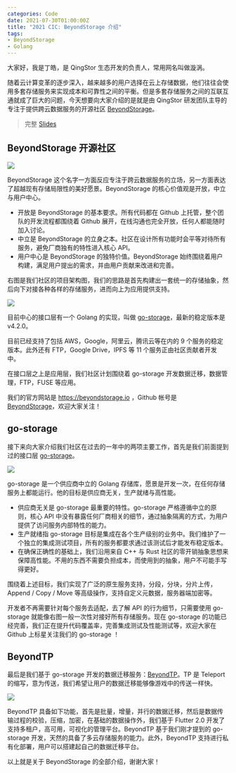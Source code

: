 ```yaml
---
categories: Code
date: 2021-07-30T01:00:00Z
title: "2021 CIC: BeyondStorage 介绍"
tags:
- BeyondStorage
- Golang
---
```


大家好，我是丁皓，是 QingStor 生态开发的负责人，常用网名叫做漩涡。

随着云计算变革的逐步深入，越来越多的用户选择在云上存储数据，他们往往会使用多套存储服务来实现成本和可靠性之间的平衡。但是多套存储服务之间的互联互通就成了巨大的问题，今天想要向大家介绍的是就是由 QingStor 研发团队主导的专注于提供跨云数据服务的开源社区 [BeyondStorage](https://beyondstorage.io/)。

> 完整 [Slides](https://docs.google.com/presentation/d/1S6uUySHniD3pGvFfS81-nxa_i6XMazM_kVXVgKivfc4/edit?usp=sharing)

## BeyondStorage 开源社区

![](1.png)

BeyondStorage 这个名字一方面反应专注于跨云数据服务的立场，另一方面表达了超越现有存储局限性的美好愿景。BeyondStorage 的核心价值观是开放，中立与用户中心。

- 开放是 BeyondStorage 的基本要求。所有代码都在 Github 上托管，整个团队的开发流程都围绕着 Github 展开，在线沟通也完全开放，任何人都能随时加入讨论。
- 中立是 BeyondStorage 的立身之本。社区在设计所有功能时会平等对待所有服务，避免厂商独有的特性进入核心 API。
- 用户中心是 BeyondStorage 的独特价值。BeyondStorage 始终围绕着用户构建，满足用户提出的需求，并由用户贡献来改进和完善。

右图是我们社区的项目架构图，我们的思路是首先构建出一套统一的存储抽象，然后向下对接各种各样的存储服务，进而向上为应用提供支持。

![](2.png)

目前中心的接口层有一个 Golang 的实现，叫做 [go-storage](https://github.com/beyondstorage/go-storage)，最新的稳定版本是 v4.2.0。

目前已经支持了包括 AWS，Google，阿里云，腾讯云等在内的 9 个服务的稳定版本。此外还有 FTP，Google Drive，IPFS 等 11 个服务正由社区贡献者开发中。

在接口层之上是应用层，我们社区计划围绕着 go-storage 开发数据迁移，数据管理，FTP，FUSE 等应用。

我们的官方网站是 https://beyondstorage.io ，Github 帐号是 [BeyondStorage](https://github.com/beyondstorage)，欢迎大家关注！

## go-storage

接下来向大家介绍我们社区在过去的一年中的两项主要工作，首先是我们前面提到过的接口层 [go-storage](https://github.com/beyondstorage/go-storage)。

![](3.png)

go-storage 是一个供应商中立的 Golang 存储库，愿景是开发一次，在任何存储服务上都能运行。他的目标是供应商无关，生产就绪与高性能。

- 供应商无关是 go-storage 最重要的特性。go-storage 严格遵循中立的原则，核心 API 中没有暴露任何厂商相关的细节，通过抽象隔离的方式，为用户提供了访问服务内部特性的能力。
- 生产就绪指 go-storage 目标是集成在各个生产级别的业务中。我们维护了一个独立的集成测试项目，所有的服务都要求通过该测试后才能发布稳定版本。
- 在确保正确性的基础上，我们沿用来自 C++ 与 Rust 社区的零开销抽象思想来保障高性能。不用的东西不需要负担成本，而使用到的抽象，用户不可能手写得更好。

围绕着上述目标，我们实现了广泛的原生服务支持，分段，分块，分片上传，Append / Copy / Move 等高级操作，支持自定义元数据，服务器端加密等。

开发者不再需要针对每个服务去适配，去了解 API 的行为细节，只需要使用 go-storage 就能像右图一般一次性对接好所有存储服务。现在 go-storage 的功能已经完善，我们正在提升代码覆盖率，完善集成测试及性能测试等，欢迎大家在 Github 上标星关注我们的 go-storage ！

## BeyondTP

最后是我们基于 go-storage 开发的数据迁移服务：[BeyondTP](https://github.com/beyondstorage/beyond-tp)。TP 是 Teleport 的缩写，意为传送，我们希望让用户的数据迁移能够像游戏中的传送一样快。

![](4.png)

BeyondTP 具备如下功能，首先是批量，增量，并行的数据迁移，然后是数据传输过程的校验，压缩，加密，在基础的数据操作外，我们基于 Flutter 2.0 开发了支持多租户，高可用，可视化的管理平台。BeyondTP 基于我们刚才提到的 go-storage 开发，天然的具备了多云存储服务的能力。此外，BeyondTP 支持进行私有化部署，用户可以搭建起自己的数据迁移平台。

以上就是关于 BeyondStorage 的全部介绍，谢谢大家！
